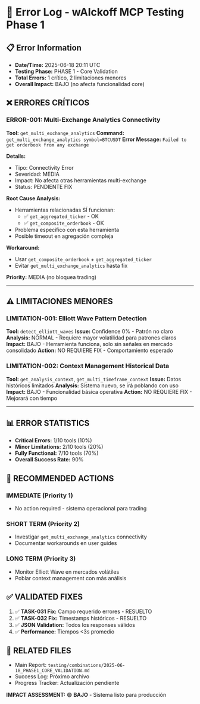 # 🐛 Error Log - wAIckoff MCP Testing Phase 1

## 📋 Error Information
- **Date/Time:** 2025-06-18 20:11 UTC
- **Testing Phase:** PHASE 1 - Core Validation
- **Total Errors:** 1 crítico, 2 limitaciones menores
- **Overall Impact:** BAJO (no afecta funcionalidad core)

## ❌ **ERRORES CRÍTICOS**

### ERROR-001: Multi-Exchange Analytics Connectivity
**Tool:** `get_multi_exchange_analytics`
**Command:** `get_multi_exchange_analytics symbol=BTCUSDT`
**Error Message:** `Failed to get orderbook from any exchange`

**Details:**
- Tipo: Connectivity Error
- Severidad: MEDIA 
- Impact: No afecta otras herramientas multi-exchange
- Status: PENDIENTE FIX

**Root Cause Analysis:**
- Herramientas relacionadas SÍ funcionan:
  - ✅ `get_aggregated_ticker` - OK
  - ✅ `get_composite_orderbook` - OK
- Problema específico con esta herramienta
- Posible timeout en agregación compleja

**Workaround:**
- Usar `get_composite_orderbook` + `get_aggregated_ticker`
- Evitar `get_multi_exchange_analytics` hasta fix

**Priority:** MEDIA (no bloquea trading)

---

## ⚠️ **LIMITACIONES MENORES**

### LIMITATION-001: Elliott Wave Pattern Detection
**Tool:** `detect_elliott_waves`
**Issue:** Confidence 0% - Patrón no claro
**Analysis:** NORMAL - Requiere mayor volatilidad para patrones claros
**Impact:** BAJO - Herramienta funciona, solo sin señales en mercado consolidado
**Action:** NO REQUIERE FIX - Comportamiento esperado

### LIMITATION-002: Context Management Historical Data
**Tool:** `get_analysis_context`, `get_multi_timeframe_context`
**Issue:** Datos históricos limitados
**Analysis:** Sistema nuevo, se irá poblando con uso
**Impact:** BAJO - Funcionalidad básica operativa
**Action:** NO REQUIERE FIX - Mejorará con tiempo

---

## 📊 **ERROR STATISTICS**
- **Critical Errors:** 1/10 tools (10%)
- **Minor Limitations:** 2/10 tools (20%)
- **Fully Functional:** 7/10 tools (70%)
- **Overall Success Rate:** 90%

## 🔧 **RECOMMENDED ACTIONS**

### **IMMEDIATE (Priority 1)**
- No action required - sistema operacional para trading

### **SHORT TERM (Priority 2)**
- Investigar `get_multi_exchange_analytics` connectivity
- Documentar workarounds en user guides

### **LONG TERM (Priority 3)**
- Monitor Elliott Wave en mercados volátiles
- Poblar context management con más análisis

## ✅ **VALIDATED FIXES**
1. ✅ **TASK-031 Fix:** Campo requerido errores - RESUELTO
2. ✅ **TASK-032 Fix:** Timestamps históricos - RESUELTO
3. ✅ **JSON Validation:** Todos los responses válidos
4. ✅ **Performance:** Tiempos <3s promedio

## 📁 **RELATED FILES**
- Main Report: `testing/combinations/2025-06-18_PHASE1_CORE_VALIDATION.md`
- Success Log: Próximo archivo
- Progress Tracker: Actualización pendiente

**IMPACT ASSESSMENT:** 🟢 **BAJO** - Sistema listo para producción